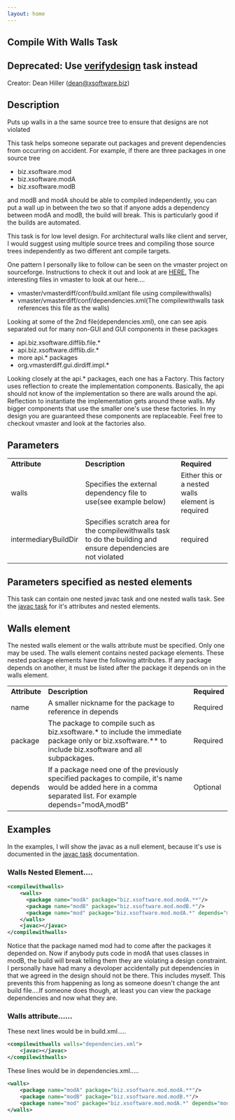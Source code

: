```yaml
---
layout: home
---
```

<span id="javac">Compile With Walls Task</span>
-----------------------------------------------

## Deprecated: Use [verifydesign](verifydesign.html) task instead

Creator: Dean Hiller (<dean@xsoftware.biz>)

## Description

Puts up walls in a the same source tree to ensure that designs are not violated

This task helps someone separate out packages and prevent dependencies from occurring on accident. For example, if there are three packages in one source tree

-   biz.xsoftware.mod
-   biz.xsoftware.modA
-   biz.xsoftware.modB

and modB and modA should be able to compiled independently, you can put a wall up in between the two so that if anyone adds a dependency between modA and modB, the build will break. This is particularly good if the builds are automated.

This task is for low level design. For architectural walls like client and server, I would suggest using multiple source trees and compiling those source trees independently as two different ant compile targets.

One pattern I personally like to follow can be seen on the vmaster project on sourceforge. Instructions to check it out and look at are [HERE.](https://sourceforge.net/cvs/?group_id=46703) The interesting files in vmaster to look at our here....

-   vmaster/vmasterdiff/conf/build.xml(ant file using compilewithwalls)
-   vmaster/vmasterdiff/conf/dependencies.xml(The compilewithwalls task references this file as the walls)

Looking at some of the 2nd file(dependencies.xml), one can see apis separated out for many non-GUI and GUI components in these packages

-   api.biz.xsoftware.difflib.file.\*
-   api.biz.xsoftware.difflib.dir.\*
-   more api.\* packages
-   org.vmasterdiff.gui.dirdiff.impl.\*

Looking closely at the api.\* packages, each one has a Factory. This factory uses reflection to create the implementation components. Basically, the api should not know of the implementation so there are walls around the api. Reflection to instantiate the implementation gets around these walls. My bigger components that use the smaller one's use these factories. In my design you are guaranteed these components are replaceable. Feel free to checkout vmaster and look at the factories also.

## Parameters

|                      |                                                                                                                  |                                                   |
|----------------------|------------------------------------------------------------------------------------------------------------------|---------------------------------------------------|
| **Attribute**        | **Description**                                                                                                  | **Required**                                      |
| walls                | Specifies the external dependency file to use(see example below)                                                 | Either this or a nested walls element is required |
| intermediaryBuildDir | Specifies scratch area for the compilewithwalls task to do the building and ensure dependencies are not violated | required                                          |

## Parameters specified as nested elements

This task can contain one nested javac task and one nested walls task. See the [javac task](PUT%20JAVAC%20REF%20HERE) for it's attributes and nested elements.

## Walls element

The nested walls element or the walls attribute must be specified. Only one may be used. The walls element contains nested package elements. These nested package elements have the following attributes. If any package depends on another, it must be listed after the package it depends on in the walls element.

|               |                                                                                                                                                                 |              |
|---------------|-----------------------------------------------------------------------------------------------------------------------------------------------------------------|--------------|
| **Attribute** | **Description**                                                                                                                                                 | **Required** |
| name          | A smaller nickname for the package to reference in depends                                                                                                      | Required     |
| package       | The package to compile such as biz.xsoftware.\* to include the immediate package only or biz.xsoftware.\*\* to include biz.xsoftware and all subpackages.       | Required     |
| depends       | If a package need one of the previously specified packages to compile, it's name would be added here in a comma separated list. For example depends="modA,modB" | Optional     |

## Examples

In the examples, I will show the javac as a null element, because it's use is documented in the [javac task](PUT%20JAVAC%20REF%20HERE) documentation.

### Walls Nested Element....

```xml
<compilewithwalls>
    <walls>
      <package name="modA" package="biz.xsoftware.mod.modA.**"/>
      <package name="modB" package="biz.xsoftware.mod.modB.*"/>
      <package name="mod" package="biz.xsoftware.mod.modA.*" depends="modA,modB"/>
    </walls>
    <javac></javac>
</compilewithwalls>
```

Notice that the package named mod had to come after the packages it depended on. Now if anybody puts code in modA that uses classes in modB, the build will break telling them they are violating a design constraint. I personally have had many a devoloper accidentally put dependencies in that we agreed in the design should not be there. This includes myself. This prevents this from happening as long as someone doesn't change the ant build file....If someone does though, at least you can view the package dependencies and now what they are.

### Walls attribute......

These next lines would be in build.xml.....

```xml
<compilewithwalls walls="dependencies.xml">
    <javac></javac>
</compilewithwalls>
```

These lines would be in dependencies.xml.....

```xml
<walls>
    <package name="modA" package="biz.xsoftware.mod.modA.**"/>
    <package name="modB" package="biz.xsoftware.mod.modB.*"/>
    <package name="mod" package="biz.xsoftware.mod.modA.*" depends="modA,modB"/>
</walls>
```
